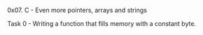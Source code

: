 0x07. C - Even more pointers, arrays and strings

Task 0 - Writing a function that fills memory with a constant byte.
